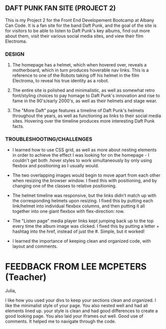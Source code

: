 ## DAFT PUNK FAN SITE (PROJECT 2)

This is my Project 2 for the Front End Developement Bootcamp at Albany Can Code. It is a fan site for the band Daft Punk, and the goal of the site is for visitors
to be able to listen to Daft Punk's key albums, find out more about them, visit their various social media sites, and view their film Electroma. 

### DESIGN

1. The homepage has a helmet, which when hovered over, reveals a motherboard, which in turn produces hoverable nav links. This is a reference to one of the Robots taking off his helmet in the film Electroma, to reveal his true identity as a robot.

2. The entire site is polished and minimalistic, as well as somewhat retro font/styling choices to pay homage to Daft Punk's innovation and rise to fame in the 90's/early 2000's, as well as their helmets and stage wear.

3. The "More Daft" page features a timeline of Daft Punk's helmets throughout the years, as well as functioning as links to their social media sites. Hovering over the timeline produces more interesting Daft Punk facts.


### TROUBLESHOOTING/CHALLENGES

- I learned how to use CSS grid, as well as more about nesting elements in order to achieve the effect I was looking for on the homepage - I couldn't get both .hover styles to work simultaneously by only using flexbox and positioning as I usually would.

- The two overlapping images would begin to move apart from each other when resizing the browser window. I fixed this with positioning, and by changing one of the classes to relative positioning.

- The helmet timeline was responsive, but the links didn't match up with the corresponding helmets upon resizing. I fixed this by putting each link/helmet into individual flexbox columns, and then putting it all together into one giant flexbox with flex-direction: row.

- The "Listen page" media player links kept jumping back up to the top every time the album image was clicked. I fixed this by putting a letter + hashtag into the href, instead of just the #. Simple, but it worked!

- I learned the importance of keeping clean and organized code, with layout and comments.

# FEEDBACK FROM LEE MCPETERS (Teacher)

Julia,

I like how you used your divs to keep your sections clean and organized. I like the minimalist style of your page. You also nested well and had all elements lined up. your style is clean and had good differences to create a good looking page. You also laid your iframes out well. Good use of comments. It helped me to navigate through the code. 
